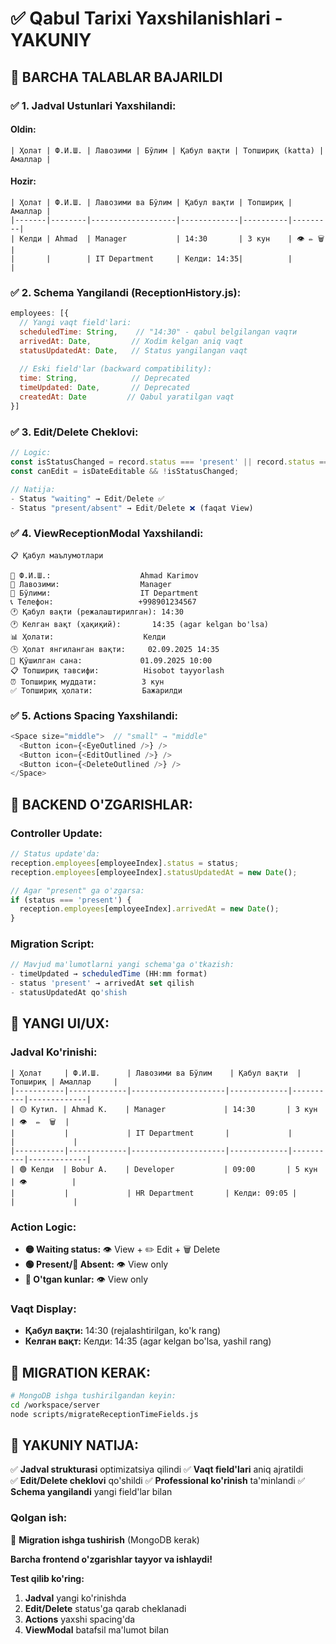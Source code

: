 # ✅ Qabul Tarixi Yaxshilanishlari - YAKUNIY

## 🎯 **BARCHA TALABLAR BAJARILDI**

### ✅ **1. Jadval Ustunlari Yaxshilandi:**

#### **Oldin:**
```
| Ҳолат | Ф.И.Ш. | Лавозими | Бўлим | Қабул вақти | Топшириқ (katta) | Амаллар |
```

#### **Hozir:**
```
| Ҳолат | Ф.И.Ш. | Лавозими ва Бўлим | Қабул вақти | Топшириқ | Амаллар |
|-------|--------|-------------------|-------------|----------|---------|
| Келди | Ahmad  | Manager           | 14:30       | 3 кун    | 👁️ ✏️ 🗑️ |
|       |        | IT Department     | Келди: 14:35|          |         |
```

### ✅ **2. Schema Yangilandi (ReceptionHistory.js):**
```javascript
employees: [{
  // Yangi vaqt field'lari:
  scheduledTime: String,    // "14:30" - qabul belgilangan vaqти
  arrivedAt: Date,         // Xodim kelgan aniq vaqt
  statusUpdatedAt: Date,   // Status yangilangan vaqt
  
  // Eski field'lar (backward compatibility):
  time: String,            // Deprecated
  timeUpdated: Date,       // Deprecated
  createdAt: Date         // Qabul yaratilgan vaqt
}]
```

### ✅ **3. Edit/Delete Cheklovi:**
```javascript
// Logic:
const isStatusChanged = record.status === 'present' || record.status === 'absent';
const canEdit = isDateEditable && !isStatusChanged;

// Natija:
- Status "waiting" → Edit/Delete ✅
- Status "present/absent" → Edit/Delete ❌ (faqat View)
```

### ✅ **4. ViewReceptionModal Yaxshilandi:**
```
📋 Қабул маълумотлари

👤 Ф.И.Ш.:                    Ahmad Karimov
💼 Лавозими:                  Manager  
🏢 Бўлими:                    IT Department
📞 Телефон:                   +998901234567
🕐 Қабул вақти (режалаштирилган): 14:30
🕐 Келган вақт (ҳақиқий):       14:35 (agar kelgan bo'lsa)
📊 Ҳолати:                    Келди
🕒 Ҳолат янгиланган вақти:     02.09.2025 14:35
📅 Қўшилган сана:             01.09.2025 10:00
📋 Топшириқ тавсифи:          Hisobot tayyorlash
⏰ Топшириқ муддати:          3 кун
✅ Топшириқ ҳолати:           Бажарилди
```

### ✅ **5. Actions Spacing Yaxshilandi:**
```javascript
<Space size="middle">  // "small" → "middle"
  <Button icon={<EyeOutlined />} />
  <Button icon={<EditOutlined />} />  
  <Button icon={<DeleteOutlined />} />
</Space>
```

## 🔧 **BACKEND O'ZGARISHLAR:**

### **Controller Update:**
```javascript
// Status update'da:
reception.employees[employeeIndex].status = status;
reception.employees[employeeIndex].statusUpdatedAt = new Date();

// Agar "present" ga o'zgarsa:
if (status === 'present') {
  reception.employees[employeeIndex].arrivedAt = new Date();
}
```

### **Migration Script:**
```javascript
// Mavjud ma'lumotlarni yangi schema'ga o'tkazish:
- timeUpdated → scheduledTime (HH:mm format)
- status 'present' → arrivedAt set qilish
- statusUpdatedAt qo'shish
```

## 🎨 **YANGI UI/UX:**

### **Jadval Ko'rinishi:**
```
| Ҳолат     | Ф.И.Ш.      | Лавозими ва Бўлим    | Қабул вақти  | Топшириқ | Амаллар     |
|-----------|-------------|---------------------|-------------|----------|-------------|
| 🟡 Кутил. | Ahmad K.    | Manager             | 14:30       | 3 кун    | 👁️  ✏️  🗑️  |
|           |             | IT Department       |             |          |             |
|-----------|-------------|---------------------|-------------|----------|-------------|
| 🟢 Келди  | Bobur A.    | Developer           | 09:00       | 5 кун    | 👁️          |
|           |             | HR Department       | Келди: 09:05 |          |             |
```

### **Action Logic:**
- **🟡 Waiting status:** 👁️ View + ✏️ Edit + 🗑️ Delete
- **🟢 Present/🔴 Absent:** 👁️ View only
- **📅 O'tgan kunlar:** 👁️ View only

### **Vaqt Display:**
- **Қабул вақти:** 14:30 (rejalashtirilgan, ko'k rang)
- **Келган вақт:** Келди: 14:35 (agar kelgan bo'lsa, yashil rang)

## 🚀 **MIGRATION KERAK:**

```bash
# MongoDB ishga tushirilgandan keyin:
cd /workspace/server
node scripts/migrateReceptionTimeFields.js
```

## 🎯 **YAKUNIY NATIJA:**

✅ **Jadval strukturasi** optimizatsiya qilindi
✅ **Vaqt field'lari** aniq ajratildi  
✅ **Edit/Delete cheklovi** qo'shildi
✅ **Professional ko'rinish** ta'minlandi
✅ **Schema yangilandi** yangi field'lar bilan

### **Qolgan ish:**
🔄 **Migration ishga tushirish** (MongoDB kerak)

**Barcha frontend o'zgarishlar tayyor va ishlaydi!**

**Test qilib ko'ring:**
1. **Jadval** yangi ko'rinishda
2. **Edit/Delete** status'ga qarab cheklanadi
3. **Actions** yaxshi spacing'da
4. **ViewModal** batafsil ma'lumot bilan